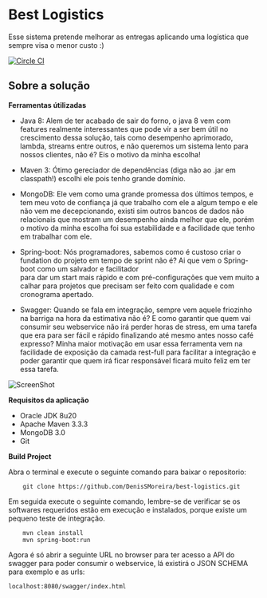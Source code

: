 Best Logistics
=======
Esse sistema pretende melhorar as entregas aplicando uma logística que sempre visa o menor custo :)  

[![Circle CI](https://circleci.com/gh/DenisSMoreira/best-logistics/tree/master.svg?style=svg)](https://circleci.com/gh/DenisSMoreira/best-logistics/tree/master)

**Sobre a solução** 
-------  

**Ferramentas útilizadas**

  * Java 8: Alem de ter acabado de sair do forno, o java 8 vem com features realmente interessantes que pode vir a ser bem útil no crescimento dessa solução, tais como desempenho aprimorado, lambda, streams entre outros, e não queremos um sistema lento para nossos clientes, não é? Eis o motivo da minha escolha!
  
  * Maven 3: Ótimo gereciador de dependências (diga não ao .jar em classpath!) escolhi ele pois tenho grande domínio. 
  
  * MongoDB: Ele vem como uma grande promessa dos últimos tempos, e tem meu voto de confiança já que trabalho com ele a algum tempo e ele não vem me decepcionando, existi sim outros bancos de dados não relacionais que mostram um desempenho ainda melhor que ele, porém o motivo da minha escolha foi sua estabilidade e a facilidade que tenho em trabalhar com ele.
  
  * Spring-boot: Nós programadores, sabemos como é custoso criar o fundation do projeto em tempo de sprint não é? Ai que vem o Spring-boot como um salvador e facilitador  
 para dar um start mais rápido e com pré-configurações que vem muito a calhar para projetos que precisam ser feito com qualidade e com cronograma apertado.
 
  * Swagger: Quando se fala em integração, sempre vem aquele friozinho na barriga na hora da estimativa não é? E como garantir que quem vai consumir seu webservice não irá perder horas de stress, em uma tarefa que era para ser fácil e rápido finalizando até mesmo antes nosso café expresso? Minha maior motivação em usar essa ferramenta vem na facilidade de exposição da camada rest-full para facilitar a integração e poder garantir que quem irá ficar responsável ficará muito feliz em ter essa tarefa.
    
![ScreenShot](https://github.com/DenisSMoreira/walmart-challenge/blob/master/src/main/webapp/swagger/images/Swagger.png?raw=true)
    
    
**Requisitos da aplicação**
    
  * Oracle JDK 8u20
  * Apache Maven 3.3.3
  * MongoDB 3.0   
  * Git
 
**Build Project**   

   Abra o terminal e execute o seguinte comando para baixar o repositorio:
   
```
    git clone https://github.com/DenisSMoreira/best-logistics.git
```
 Em seguida execute o seguinte comando, lembre-se de verificar se os softwares requeridos estão em execução e instalados, porque existe um pequeno teste de integração.
 
```
    mvn clean install
    mvn spring-boot:run
```

 Agora é só abrir a seguinte URL no browser para ter acesso a API do swagger para poder consumir o webservice, lá existirá o JSON SCHEMA para exemplo e as urls:
 
 ```
 localhost:8080/swagger/index.html
 ```

